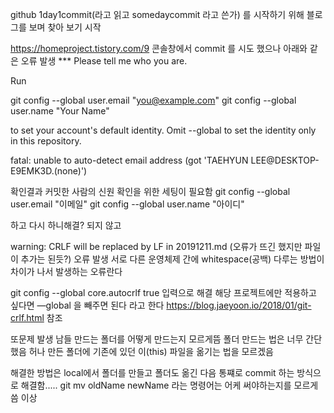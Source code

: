 github 1day1commit(라고 읽고 somedaycommit 라고 쓴가) 를 시작하기 위해 블로그를 보며 찾아 보기 시작

https://homeproject.tistory.com/9
콘솔창에서 commit 를 시도 했으나 아래와 같은 오류 발생
*** Please tell me who you are.

Run

  git config --global user.email "you@example.com"
  git config --global user.name "Your Name"

to set your account's default identity.
Omit --global to set the identity only in this repository.

fatal: unable to auto-detect email address (got 'TAEHYUN LEE@DESKTOP-E9EMK3D.(none)')

확인결과 커밋한 사람의 신원 확인을 위한 세팅이 필요함
git config --global user.email "이메일"
git config --global user.name "아이디"

하고 다시 하니해결? 되지 않고 

warning: CRLF will be replaced by LF in 20191211.md
(오류가 뜨긴 했지만 파일이 추가는 된듯?)
오류 발생 서로 다른 운영체제 간에 whitespace(공백) 다루는 방법이 차이가 나서 발생하는 오류란다 

git config --global core.autocrlf true 입력으로 해결 
해당 프로젝트에만 적용하고 싶다면 —global 을 빼주면 된다 라고 한다
https://blog.jaeyoon.io/2018/01/git-crlf.html 참조

또문제 발생 남들 만드는 폴더를 어떻게 만드는지 모르게뜸 
폴더 만드는 법은 너무 간단했음 허나 만든 폴더에 기존에 있던 이(this) 파일을 옮기는 법을 모르겠음

해결한 방법은 local에서 폴더를 만들고 폴더도 옮긴 다음 통쨰로 commit 하는 방식으로 해결함..... 
git mv oldName newName 라는 명령어는 어케 써야하는지를 모르게씀 이상 
